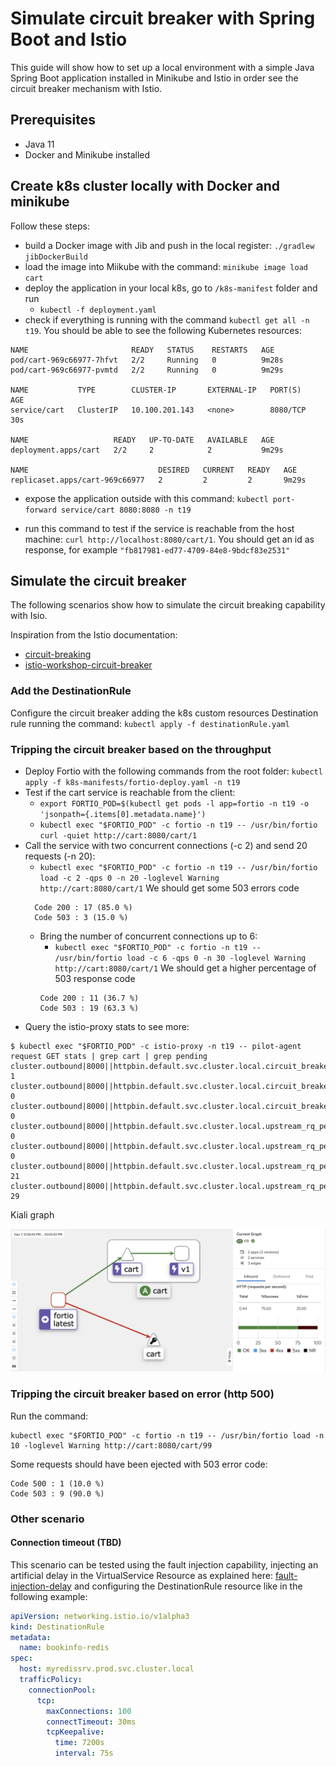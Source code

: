 # Simulate circuit breaker with Spring Boot and Istio
This guide will show how to set up a local environment with a simple Java Spring Boot application installed
in Minikube and Istio in order see the circuit breaker mechanism with Istio.

## Prerequisites
- Java 11
- Docker and Minikube installed

## Create k8s cluster locally with Docker and minikube

Follow these steps:
- build a Docker image with Jib and push in the local register: `` ./gradlew jibDockerBuild ``
- load the image into Miikube with the command: `` minikube image load cart ``
- deploy the application in your local k8s, go to `/k8s-manifest` folder and run 
  - `` kubectl -f deployment.yaml ``
- check if everything is running with the command `` kubectl get all -n t19 ``. You should be able to see the following Kubernetes resources:
```
NAME                       READY   STATUS    RESTARTS   AGE
pod/cart-969c66977-7hfvt   2/2     Running   0          9m28s
pod/cart-969c66977-pvmtd   2/2     Running   0          9m29s

NAME           TYPE        CLUSTER-IP       EXTERNAL-IP   PORT(S)    AGE
service/cart   ClusterIP   10.100.201.143   <none>        8080/TCP   30s

NAME                   READY   UP-TO-DATE   AVAILABLE   AGE
deployment.apps/cart   2/2     2            2           9m29s

NAME                             DESIRED   CURRENT   READY   AGE
replicaset.apps/cart-969c66977   2         2         2       9m29s
```

- expose the application outside with this command: ``` kubectl port-forward service/cart 8080:8080 -n t19 ```

- run this command to test if the service is reachable from the host machine: ``curl http://localhost:8080/cart/1``. You should get an id as response, for example `"fb817981-ed77-4709-84e8-9bdcf83e2531"`

## Simulate the circuit breaker
The following scenarios show how to simulate the circuit breaking capability with Isio.

Inspiration from the Istio documentation:
- [circuit-breaking](https://istio.io/latest/docs/tasks/traffic-management/circuit-breaking/)
- [istio-workshop-circuit-breaker](https://www.istioworkshop.io/09-traffic-management/06-circuit-breaker/)

### Add the DestinationRule

Configure the circuit breaker adding the k8s custom resources Destination rule running the command: `` kubectl apply -f destinationRule.yaml ``

### Tripping the circuit breaker based on the throughput
  - Deploy Fortio with the following commands from the root folder: `` kubectl apply -f k8s-manifests/fortio-deploy.yaml -n t19 ``
  - Test if the cart service is reachable from the client:
    - ``export FORTIO_POD=$(kubectl get pods -l app=fortio -n t19 -o 'jsonpath={.items[0].metadata.name}')`` 
    - `` kubectl exec "$FORTIO_POD" -c fortio -n t19 -- /usr/bin/fortio curl -quiet http://cart:8080/cart/1 ``
  - Call the service with two concurrent connections (-c 2) and send 20 requests (-n 20):
    - ``kubectl exec "$FORTIO_POD" -c fortio -n t19 -- /usr/bin/fortio load -c 2 -qps 0 -n 20 -loglevel Warning http://cart:8080/cart/1``
  We should get some 503 errors code
    ```shell
      Code 200 : 17 (85.0 %)
      Code 503 : 3 (15.0 %)
    ````
    - Bring the number of concurrent connections up to 6:
      - ``kubectl exec "$FORTIO_POD" -c fortio -n t19 -- /usr/bin/fortio load -c 6 -qps 0 -n 30 -loglevel Warning http://cart:8080/cart/1``
        We should get a higher percentage of 503 response code
      ```shell
      Code 200 : 11 (36.7 %)
      Code 503 : 19 (63.3 %)
      ```
  - Query the istio-proxy stats to see more:
  ```shell
$ kubectl exec "$FORTIO_POD" -c istio-proxy -n t19 -- pilot-agent request GET stats | grep cart | grep pending
cluster.outbound|8000||httpbin.default.svc.cluster.local.circuit_breakers.default.remaining_pending: 1
cluster.outbound|8000||httpbin.default.svc.cluster.local.circuit_breakers.default.rq_pending_open: 0
cluster.outbound|8000||httpbin.default.svc.cluster.local.circuit_breakers.high.rq_pending_open: 0
cluster.outbound|8000||httpbin.default.svc.cluster.local.upstream_rq_pending_active: 0
cluster.outbound|8000||httpbin.default.svc.cluster.local.upstream_rq_pending_failure_eject: 0
cluster.outbound|8000||httpbin.default.svc.cluster.local.upstream_rq_pending_overflow: 21
cluster.outbound|8000||httpbin.default.svc.cluster.local.upstream_rq_pending_total: 29
```

Kiali graph

![Kiali](kiali-graph-circuit-breaker.png)


### Tripping the circuit breaker based on error (http 500)

Run the command: 
```shell
kubectl exec "$FORTIO_POD" -c fortio -n t19 -- /usr/bin/fortio load -n 10 -loglevel Warning http://cart:8080/cart/99
```

Some requests should have been ejected with 503 error code:
```shell
Code 500 : 1 (10.0 %)
Code 503 : 9 (90.0 %)
```

### Other scenario

#### Connection timeout (TBD)

This scenario can be tested using the fault injection capability, injecting an artificial delay in the VirtualService Resource as explained here: [fault-injection-delay](https://istio.io/latest/docs/tasks/traffic-management/fault-injection/)
and configuring the DestinationRule resource like in the following example:

```yaml
apiVersion: networking.istio.io/v1alpha3
kind: DestinationRule
metadata:
  name: bookinfo-redis
spec:
  host: myredissrv.prod.svc.cluster.local
  trafficPolicy:
    connectionPool:
      tcp:
        maxConnections: 100
        connectTimeout: 30ms
        tcpKeepalive:
          time: 7200s
          interval: 75s
```
